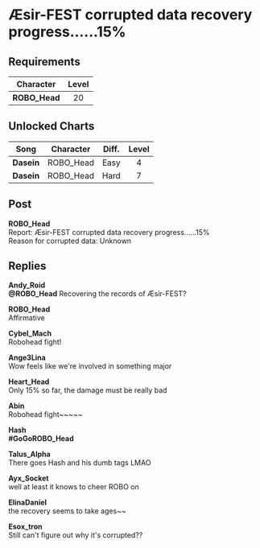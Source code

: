 # Æsir\-FEST corrupted data recovery progress......15% 
## Requirements
|  Character  |Level|
|-------------|:---:|
|**ROBO_Head**| 20  |

## Unlocked Charts
|   Song   |Character|Diff.|Level|
|----------|:-------:|:---:|:---:|
|**Dasein**|ROBO_Head|Easy |  4  |
|**Dasein**|ROBO_Head|Hard |  7  |

## Post
**ROBO_Head**<br>
Report: Æsir\-FEST corrupted data recovery progress......15% <br>
Reason for corrupted data: Unknown


## Replies
**Andy_Roid**<br>
**@ROBO\_Head** Recovering the records of Æsir\-FEST?

**ROBO_Head**<br>
Affirmative

**Cybel_Mach**<br>
Robohead fight!

**Ange3Lina**<br>
Wow feels like we're involved in something major

**Heart_Head**<br>
Only 15% so far, the damage must be really bad

**Abin**<br>
Robohead fight\~\~\~\~\~

**Hash**<br>
**\#GoGoROBO\_Head**

**Talus_Alpha**<br>
There goes Hash and his dumb tags LMAO

**Ayx_Socket**<br>
well at least it knows to cheer ROBO on

**ElinaDaniel**<br>
the recovery seems to take ages\~\~

**Esox_tron**<br>
Still can't figure out why it's corrupted??

